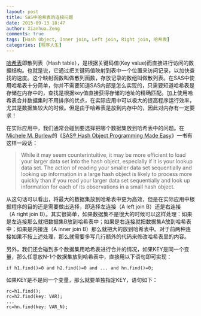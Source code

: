 ```yaml
---
layout: post
title: SAS中哈希表的连接问题
date: 2015-09-13 18:47
author: Xianhua.Zeng
comments: true
tags: [Hash Object, Inner join, Left join, Right join, 哈希表]
categories: [程序人生]
---
```

<p><span style="text-decoration: underline;"><a href="https://zh.wikipedia.org/wiki/%E5%93%88%E5%B8%8C%E8%A1%A8" target="_blank">哈希表</a></span>即散列表（Hash table），是根据关键码值(Key value)而直接进行访问的数据结构。也就是说，它通过把关键码值映射到表中一个位置来访问记录，以加快查找的速度。这个映射函数叫做散列函数，存放记录的数组叫做散列表。<!--more-->在SAS中使用哈希表十分简单，你并不需要知道SAS内部是怎么实现的，只需要知道哈希表是存储在内存中的，查找是根据key值直接获得存储的地址的精确匹配。加上使用哈希表合并数据集时不用排序的优点，在实际应用中可以极大的提高程序运行效率，尤其是数据集较大的时候。但是由于哈希表是放到内存中的，因此对内存有一定要求！</p>
<p>在实际应用中，我们通常会碰到要选择把哪个数据集放到哈希表中的问题。在<span style="text-decoration: underline;"><a href="http://support.sas.com/publishing/authors/burlew.html" target="_blank">Michele M. Burlew</a></span>的《<span style="text-decoration: underline;"><a href="https://www.sas.com/store/books/categories/usage-and-reference/sas-hash-object-programming-made-easy/prodBK_62230_en.html" target="_blank">SAS® Hash Object Programming Made Easy</a></span>》一书有这样一段话：</p>
<blockquote>
<p>While it may seem counterintuitive, it may be more efficient to load your larger data set into the hash object, especially if it is your lookup data set. The action of reading your smaller data set sequentially and looking up information in a large hash object is likely to process more quickly than if you read your larger data set sequentially and look up information for each of its observations in a small hash object.</p>
</blockquote>
<p>从这句话可以看出，将最大的数据集放到哈希表中更为高效，但是在实际应用中根据程序的目的还是需要做出选择，即选择左连接（A left join B）还是右连接（A right join B）。其实很简单，如果数据集不是很大的时候可以这样处理：如果是左连接那么就把数据集B放到哈希表中；如果是右连接就把数据集A放到哈希表中；如果是内接连（A inner join B）那么就把大的放到哈希表中。对于前两种连接如果不按上述处理，那么就需要多写几行额外的代码来修改哈希表里的内容。</p>
<p>另外，我们还会碰到多个数据集用哈希表进行合并的情况，如果KEY是同一个变量，那么任意放N-1个数据集放到哈希表中，直接用以下语句即可实现：</p>
<pre><code>if h1.find()=0 and h2.find()=0 and ... and hn.find()=0;
</code></pre>
<p>如果KEY是不是同一个变量，那么就要单独指定KEY，语句如下：</p>
<pre><code>rc=h1.find();
rc=h2.find(key: VAR);
...
rc=hn.find(key: VAR_N);
</code></pre>
